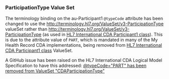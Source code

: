 ### ParticipationType Value Set
 
The terminology binding on the au-Participant1 `@typeCode` attribute has been changed to use the http://terminology.hl7.org/ValueSet/v3-ParticipationType valueSet rather than http://terminology.hl7.org/ValueSet/v3-ParticipationType (as used in [HL7 International CDA Participant1 class](https://hl7.org/cda/stds/core/2.0.0-sd-snapshot1/StructureDefinition-Participant1.html)). This is due to the attribute value of `PART`, which is mandated in many of the My Health Record CDA implementations, being removed from [HL7 International CDA Participant1 class](
https://hl7.org/cda/stds/core/2.0.0-sd-snapshot1/StructureDefinition-Participant1.html) ValueSet.
 
A GitHub issue has been raised on the HL7 International CDA Logical Model Specification to have this addressed: [@typeCode="PART" has been removed from ValueSet "CDAParticipationType"](https://github.com/HL7/CDA-core-sd/issues/19.html)